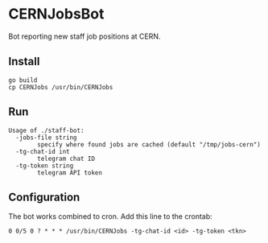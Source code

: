 # CERNJobsBot

Bot reporting new staff job positions at CERN.

## Install
```
go build
cp CERNJobs /usr/bin/CERNJobs
```

## Run
```
Usage of ./staff-bot:
  -jobs-file string
        specify where found jobs are cached (default "/tmp/jobs-cern")
  -tg-chat-id int
        telegram chat ID
  -tg-token string
        telegram API token
```

## Configuration

The bot works combined to cron. Add this line to the crontab:
```
0 0/5 0 ? * * * /usr/bin/CERNJobs -tg-chat-id <id> -tg-token <tkn>
```
